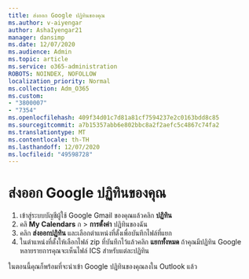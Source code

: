 ```yaml
---
title: ส่งออก Google ปฏิทินของคุณ
ms.author: v-aiyengar
author: AshaIyengar21
manager: dansimp
ms.date: 12/07/2020
ms.audience: Admin
ms.topic: article
ms.service: o365-administration
ROBOTS: NOINDEX, NOFOLLOW
localization_priority: Normal
ms.collection: Adm_O365
ms.custom:
- "3800007"
- "7354"
ms.openlocfilehash: 409f34d01c7d81a81cf7594237e2c0163bdd8c85
ms.sourcegitcommit: a7b15357abb6e802bbc8a2f2aefc5c4867c74fa2
ms.translationtype: MT
ms.contentlocale: th-TH
ms.lasthandoff: 12/07/2020
ms.locfileid: "49598728"
---
```

# <a name="export-your-google-calendar"></a>ส่งออก Google ปฏิทินของคุณ

1. เข้าสู่ระบบบัญชีผู้ใช้ Google Gmail ของคุณแล้วคลิก **ปฏิทิน**
1. คลิ **My Calendars** ก  >  **การตั้งค่า** ปฏิทินของฉัน
1. คลิก **ส่งออกปฏิทิน** และเลือกตำแหน่งที่ตั้งเพื่อบันทึกไฟล์ที่แยก
1. ในตำแหน่งที่ตั้งให้เลือกไฟล์ zip ที่บันทึกไว้แล้วคลิก **แยกทั้งหมด**
   ถ้าคุณมีปฏิทิน Google หลายรายการคุณจะเห็นไฟล์ ICS สำหรับแต่ละปฏิทิน

ในตอนนี้คุณก็พร้อมที่จะนำเข้า Google ปฏิทินของคุณลงใน Outlook แล้ว